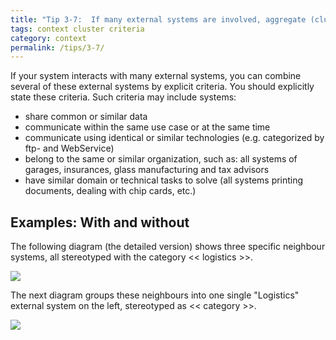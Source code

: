```yaml
---
title: "Tip 3-7:  If many external systems are involved, aggregate (cluster) them by explicit criteria!"
tags: context cluster criteria
category: context
permalink: /tips/3-7/
---
```


If your system interacts with many external systems, you can combine several of
these external systems by explicit criteria. You should explicitly state these
criteria. Such criteria may include systems:

* share common or similar data
* communicate within the same use case or at the same time
* communicate using identical or similar technologies (e.g. categorized by ftp- and WebService)
* belong to the same or similar organization, such as: all systems of garages, insurances, glass manufacturing and tax advisors
* have similar domain or technical tasks to solve (all systems printing documents, dealing with chip cards, etc.)

## Examples: With and without
The following diagram (the detailed version) shows three specific neighbour
systems, all stereotyped with the category << logistics >>.


![]({{site.imageurl}}/03-context-extensive.png)

The next diagram groups these neighbours into one single "Logistics" external system
on the left, stereotyped as << category >>.


![]({{site.imageurl}}/03-context-compact.png)
